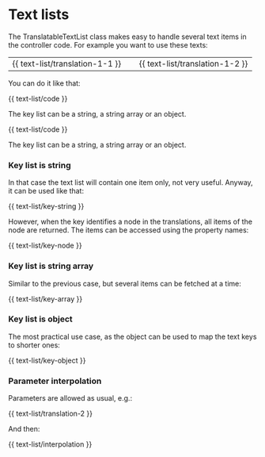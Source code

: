<!-- ======================================================================
--- Search engine
title:          Text lists
keywords:       text, list
description:    Localization in ng-translation.
--- Menu system
order:          60
text:           Text lists
hidden:         false
umbel:          false
--- Page properties
id:             
document:       
layout:         layout-2-left
$-left:         #side-menu
searchable:     true
--- Side menu
side-menu-root:     /documentation
side-menu-header:   Documentation
side-menu-top:      Installation
side-menu-depth:    2
======================================================================= -->

# Text lists

The TranslatableTextList class makes easy to handle several text items in
the controller code. For example you want to use these texts:

<table>
  <tr>
    <td>{{ text-list/translation-1-1 }}</td>
    <td>&nbsp;</td>
    <td>{{ text-list/translation-1-2 }}</td>
  </tr>
</table>

You can do it like that:

{{ text-list/code }}

The key list can be a string, a string array or an object.

{{ text-list/code }}

The key list can be a string, a string array or an object.

### Key list is string

In that case the text list will contain one item only, not very useful.
Anyway, it can be used like that:

{{ text-list/key-string }}

However, when the key identifies a node in the translations, all items of the
node are returned. The items can be accessed using the property names:

{{ text-list/key-node }}

### Key list is string array

Similar to the previous case, but several items can be fetched at a time:

{{ text-list/key-array }}

### Key list is object

The most practical use case, as the object can be used to map the text keys
to shorter ones:

{{ text-list/key-object }}

### Parameter interpolation

Parameters are allowed as usual, e.g.:

{{ text-list/translation-2 }}

And then:

{{ text-list/interpolation }}
